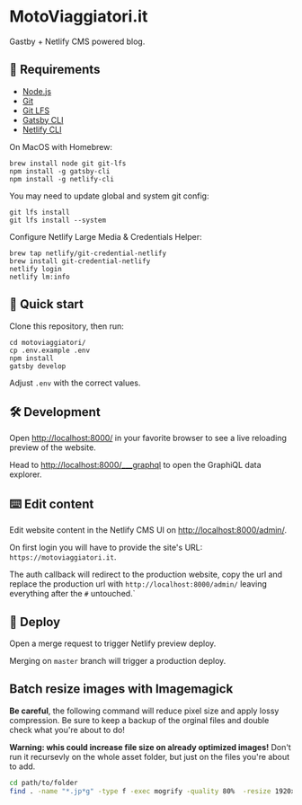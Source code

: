 # MotoViaggiatori.it

Gastby + Netlify CMS powered blog.

## 🧰 Requirements

- [Node.js](https://nodejs.org/en/)
- [Git](https://git-scm.com)
- [Git LFS](https://git-lfs.github.com)
- [Gatsby CLI](https://www.gatsbyjs.com/docs/reference/gatsby-cli/)
- [Netlify CLI](https://docs.netlify.com/cli/get-started/)

On MacOS with Homebrew:

```shell
brew install node git git-lfs
npm install -g gatsby-cli
npm install -g netlify-cli
```

You may need to update global and system git config:

```shell
git lfs install
git lfs install --system
```

Configure Netlify Large Media & Credentials Helper:

```shell
brew tap netlify/git-credential-netlify
brew install git-credential-netlify
netlify login
netlify lm:info
```

## 🚀 Quick start

Clone this repository, then run:

```shell
cd motoviaggiatori/
cp .env.example .env
npm install
gatsby develop
```

Adjust `.env` with the correct values.

## 🛠️ Development

Open [http://localhost:8000/](http://localhost:8000/) in your favorite browser to see a live reloading preview of the website.

Head to [http://localhost:8000/___graphql](http://localhost:8000/___graphql) to open the GraphiQL data explorer.

## ⌨️ Edit content

Edit website content in the Netlify CMS UI on [http://localhost:8000/admin/](http://localhost:8000/admin/).

On first login you will have to provide the site's URL: `https://motoviaggiatori.it`.

The auth callback will redirect to the production website, copy the url and replace the production url with `http://localhost:8000/admin/` leaving everything after the `#` untouched.`

## 💫 Deploy

Open a merge request to trigger Netlify preview deploy.

Merging on `master` branch will trigger a production deploy.

## Batch resize images with Imagemagick

**Be careful**, the following command will reduce pixel size and apply lossy compression.
Be sure to keep a backup of the orginal files and double check what you're about to do!

**Warning: whis could increase file size on already optimized images!**
Don't run it recursevly on the whole asset folder, but just on the files you're about to add.

```bash
cd path/to/folder
find . -name "*.jp*g" -type f -exec mogrify -quality 80%  -resize 1920x1920\> {} \;
```
